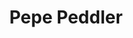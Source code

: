 ---
title: Pepe Peddler
# your social media username
twitter: 
instagram: 
github:
# your website including http:// or https://
www:

# Do NOT edit beyond here
layout: artist
---